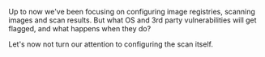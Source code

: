 Up to now we've been focusing on configuring image registries, scanning images and scan results.  But what OS and 3rd party vulnerabilities will get flagged, and what happens when they do?

Let's now not turn our attention to configuring the scan itself.
